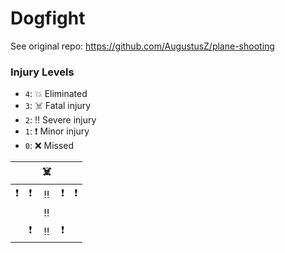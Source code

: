 # Dogfight

See original repo: https://github.com/AugustusZ/plane-shooting

### Injury Levels

- `4`: 💥 Eliminated
- `3`: ☠️ Fatal injury
- `2`: ‼️ Severe injury
- `1`: ❗️ Minor injury 
- `0`: ❌ Missed

|    |    | ☠️ |    |    |
|:--:|:--:|:--:|:--:|:--:|
| ❗️ | ❗️ | ‼️ | ❗️ | ❗️ |
|    |    | ‼️ |    |    |
|    | ❗️ | ‼️ | ❗️ |    |